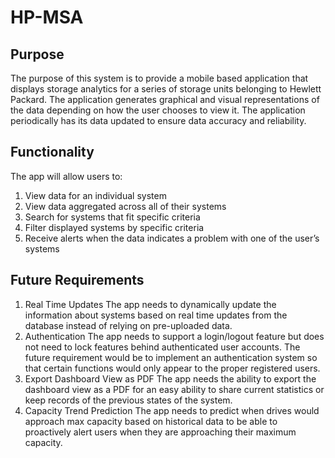 # HP-MSA

## Purpose
The purpose of this system is to provide a mobile based application that displays storage analytics for a series of storage units belonging to Hewlett Packard. The application generates graphical and visual representations of the data depending on how the user chooses to view it. The application periodically has its data updated to ensure data accuracy and reliability.

## Functionality
The app will allow users to:
1. View data for an individual system
2. View data aggregated across all of their systems
3. Search for systems that fit specific criteria
4. Filter displayed systems by specific criteria
5. Receive alerts when the data indicates a problem with one of the user’s systems

## Future Requirements
1. Real Time Updates
The app needs to dynamically update the information about systems based on real time updates from the database instead of relying on pre-uploaded data.
2. Authentication
The app needs to support a login/logout feature but does not need to lock features behind authenticated user accounts. The future requirement would be to implement an authentication system so that certain functions would only appear to the proper registered users.
3. Export Dashboard View as PDF
The app needs the ability to export the dashboard view as a PDF for an easy ability to share current statistics or keep records of the previous states of the system.
4. Capacity Trend Prediction
The app needs to predict when drives would approach max capacity based on historical data to be able to proactively alert users when they are approaching their maximum capacity.
